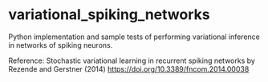 # variational_spiking_networks

Python implementation and sample tests of performing variational inference in networks of spiking neurons.

Reference: Stochastic variational learning in recurrent spiking networks by Rezende and Gerstner (2014) https://doi.org/10.3389/fncom.2014.00038
